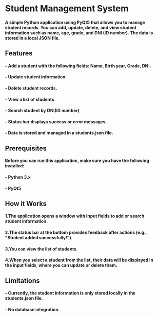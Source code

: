 #   Student Management System

####    A simple Python application using PyQt5 that allows you to manage student records. You can add, update, delete, and view student information such as name, age, grade, and DNI (ID number). The data is stored in a local JSON file.

##   Features
####    - Add a student with the following fields: Name, Birth year, Grade, DNI.
####    - Update student information.
####    - Delete student records.
####    - View a list of students.
####    - Search student by DNI(ID number)
####    - Status bar displays success or error messages.
####    - Data is stored and managed in a students.json file.

##   Prerequisites
####    Before you can run this application, make sure you have the following installed:
####    - Python 3.x
####    - PyQt5

## How it Works
#### 1.The application opens a window with input fields to add or search student information.
#### 2.The status bar at the bottom provides feedback after actions (e.g., "Student added successfully!").
#### 3.You can view the list of students.
#### 4.When you select a student from the list, their data will be displayed in the input fields, where you can update or delete them.

## Limitations
#### - Currently, the student information is only stored locally in the students.json file.
#### - No database integration.